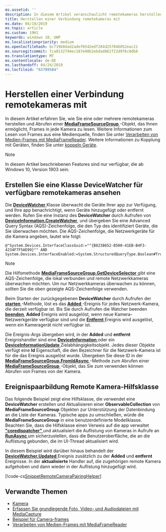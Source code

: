 ```yaml
---
ms.assetid: ''
description: In diesem Artikel veranschaulicht remotekameras herstellen und eine MediaFrameSourceGroup abzurufenden Frames in jede Kamera zu erhalten.
title: Herstellen einer Verbindung remotekameras mit
ms.date: 04/19/2019
ms.topic: article
ms.custom: 19H1
keywords: windows 10, UWP
ms.localizationpriority: medium
ms.openlocfilehash: bc719b8dad2adef0542edf284d257846052eac21
ms.sourcegitcommit: fca0132794ec187e90b2ebdad862f22d9f6c0db8
ms.translationtype: MT
ms.contentlocale: de-DE
ms.lasthandoff: 04/24/2019
ms.locfileid: "63789584"
---
```

# <a name="connect-to-remote-cameras"></a>Herstellen einer Verbindung remotekameras mit

In diesem Artikel erfahren Sie, wie Sie eine oder mehrere remotekameras herstellen und Abrufen einer [ **MediaFrameSourceGroup** ](https://docs.microsoft.com/uwp/api/Windows.Media.Capture.Frames.MediaFrameSourceGroup) -Objekt, das Ihnen ermöglicht, Frames in jede Kamera zu lesen. Weitere Informationen zum Lesen von Frames aus eine Medienquelle, finden Sie unter [Verarbeiten von Medien-Frames mit MediaFrameReader](process-media-frames-with-mediaframereader.md). Weitere Informationen zu Kopplung mit Geräten, finden Sie unter [koppeln Geräte](https://docs.microsoft.com/windows/uwp/devices-sensors/pair-devices).

> [!NOTE] 
> In diesem Artikel beschriebenen Features sind nur verfügbar, die ab Windows 10, Version 1903 sein.

## <a name="create-a-devicewatcher-class-to-watch-for-available-remote-cameras"></a>Erstellen Sie eine Klasse DeviceWatcher für verfügbare remotekameras ansehen

Die [ **DeviceWatcher** ](https://docs.microsoft.com/uwp/api/windows.devices.enumeration.devicewatcher) Klasse überwacht die Geräte Ihrer app zur Verfügung, und Ihre app benachrichtigt, wenn Geräte hinzugefügt oder entfernt werden. Rufen Sie eine Instanz des **DeviceWatcher** durch Aufrufen von [ **DeviceInformation.CreateWatcher**](https://docs.microsoft.com/uwp/api/windows.devices.enumeration.deviceinformation.createwatcher#Windows_Devices_Enumeration_DeviceInformation_CreateWatcher_System_String_), und übergeben Sie eine Advanced Query Syntax (AQS)-Zeichenfolge, die den Typ des identifiziert Geräte, die Sie überwachen möchten. Die AQS-Zeichenfolge, die Netzwerkgeräte für die Kamera angeben, lautet wie folgt:

```
@"System.Devices.InterfaceClassGuid:=""{B8238652-B500-41EB-B4F3-4234F7F5AE99}"" AND System.Devices.InterfaceEnabled:=System.StructuredQueryType.Boolean#True"
```

> [!NOTE] 
> Die Hilfsmethode [ **MediaFrameSourceGroup.GetDeviceSelector** ](https://docs.microsoft.com/uwp/api/windows.media.capture.frames.mediaframesourcegroup.getdeviceselector) gibt eine AQS-Zeichenfolge, die lokal verbunden und remote Netzwerkkameras überwachen möchten. Um nur Netzwerkkameras überwachen zu können, sollten Sie die oben gezeigte AQS-Zeichenfolge verwenden.


Beim Starten der zurückgegebenen **DeviceWatcher** durch Aufrufen der [ **starten** ](https://docs.microsoft.com/uwp/api/windows.devices.enumeration.devicewatcher.start) -Methode, löst es das [ **Added** ](https://docs.microsoft.com/uwp/api/windows.devices.enumeration.devicewatcher.added) -Ereignis für jedes Netzwerk-Kamera, die derzeit verfügbar ist. Bis Sie durch Aufrufen die Watcher beenden [ **beenden**](https://docs.microsoft.com/uwp/api/windows.devices.enumeration.devicewatcher.stop), **Added** Ereignis wird ausgelöst, wenn neue Kamera-Netzwerkgeräte verfügbar sind und die [ **Entfernt** ](https://docs.microsoft.com/en-us/uwp/api/windows.devices.enumeration.devicewatcher.removed) Ereignis wird ausgelöst, wenn ein Kameragerät nicht verfügbar ist.

Die Ereignis-Args übergeben wird, in der **Added** und **entfernt** Ereignishandler sind eine [ **DeviceInformation** ](https://docs.microsoft.com/uwp/api/Windows.Devices.Enumeration.DeviceInformation) oder ein [  **DeviceInformationUpdate** ](https://docs.microsoft.com/en-us/uwp/api/windows.devices.enumeration.deviceinformationupdate) Zielabhängigkeitsobjekt. Jedes dieser Objekte verfügt eine **Id** Eigenschaft, die den Bezeichner für die Netzwerk-Kamera ist für die das Ereignis ausgelöst wurde. Übergeben Sie diese ID in der [ **MediaFrameSourceGroup.FromIdAsync** ](https://docs.microsoft.com/uwp/api/windows.media.capture.frames.mediaframesourcegroup.fromidasync) -Methode zum Abrufen einer [ **MediaFrameSourceGroup** ](https://docs.microsoft.com/en-us/uwp/api/windows.media.capture.frames.mediaframesourcegroup.fromidasync) -Objekt, das Sie zum verwenden können Abrufen von Frames von der Kamera.

## <a name="remote-camera-pairing-helper-class"></a>Ereignispaarbildung Remote Kamera-Hilfsklasse

Das folgende Beispiel zeigt eine Hilfsklasse, die verwendet eine **DeviceWatcher** erstellen und Aktualisieren einer **ObservableCollection** von **MediaFrameSourceGroup** Objekten zur Unterstützung der Datenbindung an die Liste der Kameras. Typische apps zu umschließen, würde die **MediaFrameSourceGroup** in eine benutzerdefinierte Modellklasse. Beachten Sie, dass die Hilfsklasse einen Verweis auf die app verwaltet [ **"coredispatcher"** ](https://docs.microsoft.com/uwp/api/Windows.UI.Core.CoreDispatcher) und aktualisiert die Auflistung von Kameras in Aufrufe an [ **RunAsync** ](https://docs.microsoft.com/uwp/api/windows.ui.core.coredispatcher.runasync) um sicherzustellen, dass die Benutzeroberfläche, die an die Auflistung gebunden, die im UI-Thread aktualisiert wird.

In diesem Beispiel wird darüber hinaus behandelt der [ **DeviceWatcher.Updated** ](https://docs.microsoft.com/uwp/api/windows.devices.enumeration.devicewatcher.updated) Ereignis zusätzlich zu der **Added** und **entfernt** Ereignisse. In der **aktualisierte** Handler auf, die zugehörigen remote Kamera aufgehoben und dann wieder in der Auflistung hinzugefügt wird.

[!code-cs[SnippetRemoteCameraPairingHelper](./code/Frames_Win10/Frames_Win10/RemoteCameraPairingHelper.cs#SnippetRemoteCameraPairingHelper)]


## <a name="related-topics"></a>Verwandte Themen

* [Kamera](camera.md)
* [Erfassen Sie grundlegende Foto, Video- und Audiodateien mit MediaCapture](basic-photo-video-and-audio-capture-with-MediaCapture.md)
* [Beispiel für Camera-frames](https://go.microsoft.com/fwlink/?LinkId=823230)
* [Verarbeiten von Medien-Frames mit MediaFrameReader](process-media-frames-with-mediaframereader.md)
 

 




